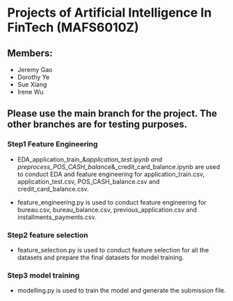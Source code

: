 # Projects of Artificial Intelligence In FinTech (MAFS6010Z)

## Members:
- Jeremy Gao
- Dorothy Ye
- Sue Xiang
- Irene Wu

## Please use the main branch for the project. The other branches are for testing purposes.

### Step1 Feature Engineering

- EDA_application_train_&_application_test.ipynb and preprocess_POS_CASH_balance_&_credit_card_balance.ipynb are used to conduct EDA and feature engineering for application_train.csv, application_test.csv, POS_CASH_balance.csv and credit_card_balance.csv.

- feature_engineering.py is used to conduct feature engineering for bureau.csv, bureau_balance.csv, previous_application.csv and installments_payments.csv.


### Step2 feature selection

- feature_selection.py is used to conduct feature selection for all the datasets and prepare the final datasets for model training.


### Step3 model training

- modelling.py is used to train the model and generate the submission file.